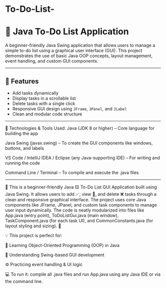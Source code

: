 # To-Do-List-
# 📝 Java To-Do List Application

A beginner-friendly Java Swing application that allows users to manage a simple to-do list using a graphical user interface (GUI). This project demonstrates the use of basic Java OOP concepts, layout management, event handling, and custom GUI components.

---

## 📌 Features

- Add tasks dynamically
- Display tasks in a scrollable list
- Delete tasks with a single click
- Responsive GUI design using `JFrame`, `JPanel`, and `JLabel`
- Clean and modular code structure

---

🧰 Technologies & Tools Used:
Java (JDK 8 or higher) – Core language for building the app

Java Swing (javax.swing) – To create the GUI components like windows, buttons, and labels

VS Code / IntelliJ IDEA / Eclipse (any Java-supporting IDE) – For writing and running the code

Command Line / Terminal – To compile and execute the .java files

---

🚀 This is a beginner-friendly Java 🟨 To-Do List GUI Application built using Java Swing. It allows users to add ✅, view 👀, and delete ❌ tasks through a clean and responsive graphical interface. The project uses core Java components like JFrame, JPanel, and custom task components to manage user input dynamically. The code is neatly modularized into files like App.java (entry point), ToDoListGui.java (main window), TaskComponent.java (for each task UI), and CommonConstants.java (for layout styling and sizing). 🧠

💡 This project is perfect for:

🔰 Learning Object-Oriented Programming (OOP) in Java

🧱 Understanding Swing-based GUI development

⚙️ Practicing event handling & UI logic

💻 To run it: compile all .java files and run App.java using any Java IDE or via the command line.




